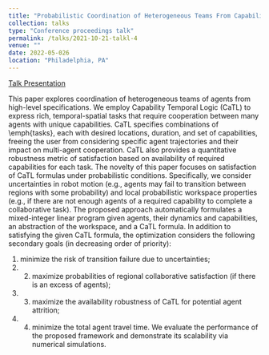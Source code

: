 ```yaml
---
title: "Probabilistic Coordination of Heterogeneous Teams From Capability Temporal Logic Specifications"
collection: talks
type: "Conference proceedings talk"
permalink: /talks/2021-10-21-talkl-4
venue: ""
date: 2022-05-026
location: "Philadelphia, PA"
---
```


[Talk Presentation](https://www.youtube.com/watch?v=DgnUI9CoGhk&t=221s)

This paper explores coordination of heterogeneous
teams of agents from high-level specifications.
We employ Capability Temporal Logic (CaTL) to express rich, temporal-spatial tasks that require cooperation between many agents with unique capabilities.
CaTL specifies combinations of \emph{tasks}, each with desired locations, duration, and set of capabilities, freeing the user from considering specific agent trajectories 
and their impact on multi-agent cooperation.
CaTL also provides a quantitative robustness metric of satisfaction based on availability of required capabilities for each task.
The novelty of this paper focuses on satisfaction of CaTL formulas under probabilistic conditions. Specifically, we consider uncertainties in robot motion 
(e.g., agents may fail to transition between regions with some probability) and local probabilistic workspace properties
(e.g., if there are not enough agents of a required capability to complete a collaborative task).
The proposed approach automatically formulates a mixed-integer linear program given agents, their dynamics and capabilities, an abstraction of the workspace, 
and a CaTL formula. 
In addition to satisfying the given CaTL formula, the optimization considers the following secondary goals (in decreasing order of priority): 
1) minimize the risk of transition failure due to uncertainties; 
2) 2) maximize probabilities of regional collaborative satisfaction (if there is an excess of agents); 
3) 3) maximize the availability robustness of CaTL for potential agent attrition; 
4) 4) minimize the total agent travel time. We evaluate the performance of the proposed framework and demonstrate its scalability via numerical simulations. 

